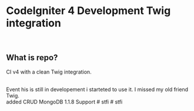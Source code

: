 # CodeIgniter 4 Development Twig integration
<br>

## What is repo?
CI v4 with a clean Twig integration.

<br>
Event his is still in developement i starteted to use it. I missed my old friend Twig.

<br>
added CRUD MongoDB 1.1.8 Support
# stfi
# stfi
